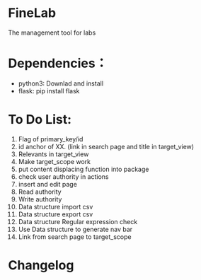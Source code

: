 # FineLab
The management tool for labs


# Dependencies： 
* python3: Downlad and install
* flask: pip install flask



# To Do List:
1.  Flag of primary_key/id
2.  id anchor of XX. (link in search page and title in target_view)
3.  Relevants in target_view
4.  Make target_scope work
5.  put content displacing function into package
6.  check user authority in actions
7.  insert and edit page
8.  Read authority
9.  Write authority
10. Data structure import csv
11. Data structure export csv
12. Data structure Regular expression check
13. Use Data structure to generate nav bar
14. Link from search page to target_scope

   
# Changelog

